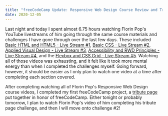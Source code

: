 ```yaml
---
title: "freeCodeCamp Update: Responsive Web Design Course Review and Tribute Page Project"
date: 2020-12-05
---
```

Last night and today I spent almost 6.75 hours watching Florin Pop's YouTube livestreams of him going through the same course materials and challenges I have gone through over the last few days. These included [Basic HTML and HTML5 - Live Stream #1](https://youtu.be/pACOweChpEU), [Basic CSS - Live Stream #2](https://youtu.be/8qmpMXqImds), [Applied Visual Design - Live Stream #3](https://youtu.be/YBCSKVczKak), [Accessibility and RWD Principles - Live Stream #4](https://youtu.be/WYokBX7rS8U), and the [Flexbox and CSS Grid - Live Stream #5](https://youtu.be/39EI97boIDo). Watching all of those videos was exhausting, and it felt like it took more mental energy than when I completed the challenges myself. Going forward, however, it should be easier as I only plan to watch one video at a time after completing each section covered.

After completing watching all of Florin Pop's Responsive Web Design course videos, I completed my first freeCodeCamp project, a [tribute page](https://ahimsaweb.cc/fcc/01-01-tribute-page/) put together in honor of freeCodeCamp. Either tonight or probably tomorrow, I plan to watch Florin Pop's video of him completing his tribute page challenge, and then I will move onto challenge #2!
